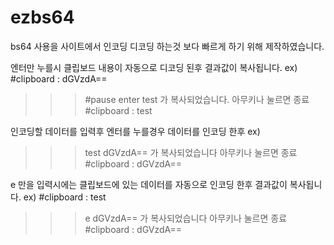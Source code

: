 # ezbs64
bs64 사용을 사이트에서 인코딩 디코딩 하는것 보다 빠르게 하기 위해 제작하였습니다.

엔터만 누를시 클립보드 내용이 자동으로 디코딩 된후 결과값이 복사됩니다.
ex)
#clipboard : dGVzdA==
>>> #pause enter
test
가 복사되었습니다.
아무키나 눌르면 종료
#clipboard : test

인코딩할 데이터를 입력후 엔터를 누를경우 데이터를 인코딩 한후 
ex)
>>>test
dGVzdA==
가 복사되었습니다
아무키나 눌르면 종료
#clipboard : dGVzdA==

e 만을 입력시에는 클립보드에 있는 데이터를 자동으로 인코딩 한후 결과값이 복사됩니다.
ex)
#clipboard : test
>>>e
dGVzdA==
가 복사되었습니다
아무키나 눌르면 종료
#clipboard : dGVzdA==
